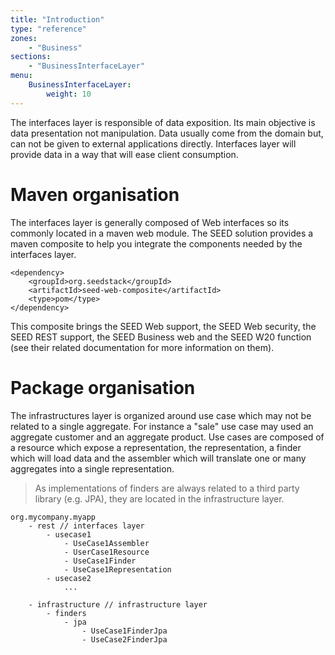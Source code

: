 ```yaml
---
title: "Introduction"
type: "reference"
zones:
    - "Business"
sections:
    - "BusinessInterfaceLayer"
menu:
    BusinessInterfaceLayer:
        weight: 10
---
```


The interfaces layer is responsible of data exposition. Its main objective is data presentation not manipulation. 
Data usually come from the domain but, can not be given to external applications directly. Interfaces layer will 
provide data in a way that will ease client consumption.

# Maven organisation

The interfaces layer is generally composed of Web interfaces so its commonly located in a maven web module. The SEED 
solution provides a maven composite to help you integrate the components needed by the interfaces layer.

```
<dependency>
    <groupId>org.seedstack</groupId>
    <artifactId>seed-web-composite</artifactId>
    <type>pom</type>
</dependency>
```

This composite brings the SEED Web support, the SEED Web security, the SEED REST support, the SEED Business web and the
SEED W20 function (see their related documentation for more information on them).

# Package organisation

The infrastructures layer is organized around use case which may not be related to a single aggregate. For instance a
"sale" use case may used an aggregate customer and an aggregate product. Use cases are composed of a resource which 
expose a representation, the representation, a finder which will load data and the assembler which will translate one
 or many aggregates into a single representation.
 
> As implementations of finders are always related to a third party library (e.g. JPA), they are located in the 
infrastructure layer.

```
org.mycompany.myapp
    - rest // interfaces layer
        - usecase1
            - UseCase1Assembler
            - UserCase1Resource
            - UseCase1Finder
            - UseCase1Representation
        - usecase2
            ...
            
    - infrastructure // infrastructure layer
        - finders
            - jpa
                - UseCase1FinderJpa
                - UseCase2FinderJpa
```